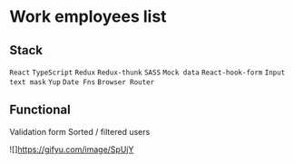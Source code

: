 # Work employees list

## Stack
`React`
`TypeScript`
`Redux`
`Redux-thunk`
`SASS`
`Mock data`
`React-hook-form`
`Input text mask`
`Yup`
`Date Fns`
`Browser Router`

## Functional
Validation form
Sorted / filtered users


![]https://gifyu.com/image/SpUjY
